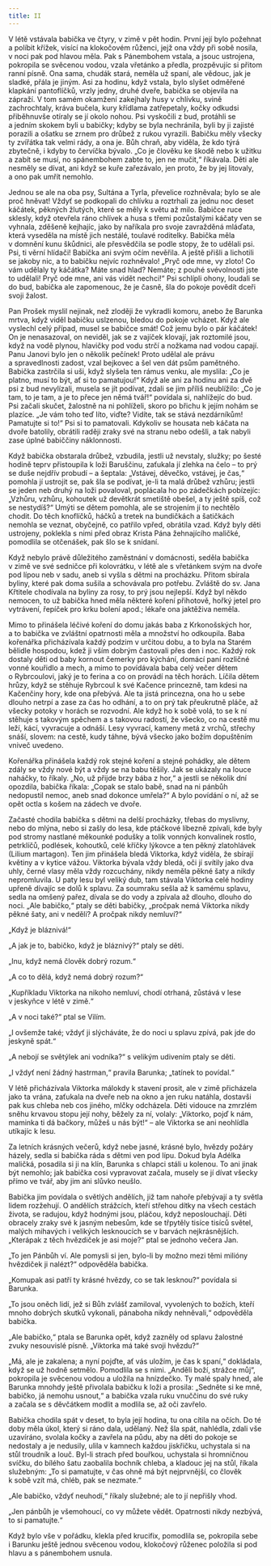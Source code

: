 ```yaml
---
title: II
---
```


V létě vstávala babička ve čtyry, v zimě v pět hodin. První její bylo požehnat a políbit křížek, visící na klokočovém růženci, jejž ona vždy při sobě nosila, v noci pak pod hlavou měla. Pak s Pánembohem vstala, a jsouc ustrojena, pokropila se svěcenou vodou, vzala vřetánko a předla, prozpěvujíc si přitom ranní písně. Ona sama, chudák stará, neměla už spaní, ale vědouc, jak je sladké, přála je jiným. Asi za hodinu, když vstala, bylo slyšet odměřené klapkání pantoflíčků, vrzly jedny, druhé dveře, babička se objevila na zápraží. V tom samém okamžení zakejhaly husy v chlívku, svině zachrochtaly, kráva bučela, kury křídlama zatřepetaly, kočky odkudsi přiběhnuvše otíraly se jí okolo nohou. Psi vyskočili z bud, protáhli se a jedním skokem byli u babičky; kdyby se byla nechránila, byli by ji zajisté porazili a ošatku se zrnem pro drůbež z rukou vyrazili. Babičku měly všecky ty zvířátka tak velmi rády, a ona je. Bůh chraň, aby viděla, že kdo týrá zbytečně, i kdyby to červíčka bývalo. „Co je člověku ke škodě nebo k užitku a zabít se musí, no spánembohem zabte to, jen ne mučit,“ říkávala. Děti ale nesměly se dívat, ani když se kuře zařezávalo, jen proto, že by jej litovaly, a ono pak umřít nemohlo.

Jednou se ale na oba psy, Sultána a Tyrla, převelice rozhněvala; bylo se ale proč hněvat! Vždyť se podkopali do chlívku a roztrhali za jednu noc deset káčátek, pěkných žlutých, které se měly k světu až milo. Babičce ruce sklesly, když otevřela ráno chlívek a husa s třemi pozůstalými káčaty ven se vyhnala, zděšeně kejhajíc, jako by naříkala pro svoje zavražděná mláďata, která vyseděla na místě jich nestálé, toulavé roditelky. Babička měla v domnění kunu škůdnici, ale přesvědčila se podle stopy, že to udělali psi. Psi, ti věrní hlídači! Babička ani svým očím nevěřila. A ještě přišli a lichotili se jakoby nic, a to babičku nejvíc rozhněvalo! „Pryč ode mne, vy zloto! Co vám udělaly ty káčátka? Máte snad hlad? Nemáte; z pouhé svévolnosti jste to udělali! Pryč ode mne, ani vás vidět nechci!“ Psi schlípli ohony, loudali se do bud, babička ale zapomenouc, že je časně, šla do pokoje povědít dceři svoji žalost.

Pan Prošek myslil nejinak, než zloději že vykradli komoru, anebo že Barunka mrtva, když viděl babičku uslzenou, bledou do pokoje vcházet. Když ale vyslechl celý případ, musel se babičce smát! Což jemu bylo o pár káčátek! On je nenasazoval, on neviděl, jak se z vajíček klovají, jak roztomilé jsou, když na vodě plynou, hlavičky pod vodu strčí a nožkama nad vodou capají. Panu Janovi bylo jen o několik pečínek! Proto udělal ale právu a spravedlnosti zadost, vzal bejkovec a šel ven dát psům pamětného. Babička zastrčila si uši, když slyšela ten rámus venku, ale myslila: „Co je platno, musí to být, ať si to pamatujou!“ Když ale ani za hodinu ani za dvě psi z bud nevylízali, musela se jít podívat, zdali se jim příliš neublížilo: „Co je tam, to je tam, a je to přece jen němá tvář!“ povídala si, nahlížejíc do bud. Psi začali skučet, žalostně na ni pohlíželi, skoro po břichu k jejím nohám se plazíce. „Je vám toho teď líto, viďte? Vidíte, tak se stává nezdárníkům! Pamatujte si to!“ Psi si to pamatovali. Kdykoliv se housata neb káčata na dvoře batolily, obrátili raději zraky své na stranu nebo odešli, a tak nabyli zase úplné babiččiny náklonnosti.

Když babička obstarala drůbež, vzbudila, jestli už nevstaly, služky; po šesté hodině teprv přistoupila k loži Baruščinu, zaťukala jí zlehka na čelo – to prý se duše nejdřív probudí – a šeptala: „Vstávej, děvečko, vstávej, je čas,“ pomohla jí ustrojit se, pak šla se podívat, je-li ta malá drůbež vzhůru; jestli se jeden neb druhý na loži povaloval, poplácala ho po zádečkách pobízejíc: „Vzhůru, vzhůru, kohoutek už devětkrát smetiště obešel, a ty ještě spíš, což se nestydíš?“ Umýti se dětem pomohla, ale se strojením jí to nechtělo chodit. Do těch knoflíčků, háčků a tretek na bundičkách a šatičkách nemohla se veznat, obyčejně, co patřilo vpřed, obrátila vzad. Když byly děti ustrojeny, poklekla s nimi před obraz Krista Pána žehnajícího maličké, pomodlila se otčenášek, pak šlo se k snídaní.

Když nebylo právě důležitého zaměstnání v domácnosti, seděla babička v zimě ve své sedničce při kolovrátku, v létě ale s vřetánkem svým na dvoře pod lípou neb v sadu, aneb si vyšla s dětmi na procházku. Přitom sbírala byliny, které pak doma sušila a schovávala pro potřebu. Zvláště do sv. Jana Křtitele chodívala na byliny za rosy, to prý jsou nejlepší. Když byl někdo nemocen, to už babička hned měla některé koření přihotově, hořký jetel pro vytrávení, řepíček pro krku bolení apod.; lékaře ona jaktěživa neměla.

Mimo to přinášela léčivé koření do domu jakás baba z Krkonošských hor, a to babička ve zvláštní opatrnosti měla a množství ho odkoupila. Baba kořenářka přicházívala každý podzim v určitou dobu, a to byla na Starém bělidle hospodou, kdež ji vším dobrým častovali přes den i noc. Každý rok dostaly děti od baby kornout čemerky pro kýchání, domácí paní rozličné vonné kouřidlo a mech, a mimo to povídávala baba celý večer dětem o Rybrcoulovi, jaký je to ferina a co on provádí na těch horách. Líčila dětem hrůzy, když se stěhuje Rybrcoul k své Kačence princezně, tam kdesi na Kačenčiny hory, kde ona přebývá. Ale ta jistá princezna, ona ho u sebe dlouho netrpí a zase za čas ho odhání, a to on prý tak přeukrutně pláče, až všecky potoky v horách se rozvodní. Ale když ho k sobě volá, to se k ní stěhuje s takovým spěchem a s takovou radostí, že všecko, co na cestě mu leží, kácí, vyvracuje a odnáší. Lesy vyvrací, kameny metá z vrchů, střechy snáší, slovem: na cestě, kudy táhne, bývá všecko jako božím dopuštěním vniveč uvedeno.

Kořenářka přinášela každý rok stejné koření a stejné pohádky, ale dětem zdály se vždy nové být a vždy se na babu těšily. Jak se ukázaly na louce naháčky, to říkaly. „No, už přijde brzy bába z hor,“ a jestli se několik dní opozdila, babička říkala: „Copak se stalo babě, snad na ni pánbůh nedopustil nemoc, aneb snad dokonce umřela?“ A bylo povídání o ní, až se opět octla s košem na zádech ve dvoře.

Začasté chodila babička s dětmi na delší procházky, třebas do myslivny, nebo do mlýna, nebo si zašly do lesa, kde ptáčkové líbezně zpívali, kde byly pod stromy nastlané měkounké podušky a tolik vonných konvalinek rostlo, petrklíčů, podlések, kohoutků, celé kříčky lýkovce a ten pěkný zlatohlávek (Lilium martagon). Ten jim přinášela bledá Viktorka, když viděla, že sbírají květiny a v kytice vážou. Viktorka bývala vždy bledá, oči jí svítily jako dva uhly, černé vlasy měla vždy rozcuchány, nikdy neměla pěkné šaty a nikdy nepromluvila. U paty lesu byl veliký dub, tam stávala Viktorka celé hodiny upřeně dívajíc se dolů k splavu. Za soumraku sešla až k samému splavu, sedla na omšený pařez, dívala se do vody a zpívala až dlouho, dlouho do noci. „Ale babičko,“ ptaly se děti babičky, „pročpak nemá Viktorka nikdy pěkné šaty, ani v neděli? A pročpak nikdy nemluví?“

„Když je bláznivá!“

„A jak je to, babičko, když je bláznivý?“ ptaly se děti.

„Inu, když nemá člověk dobrý rozum.“

„A co to dělá, když nemá dobrý rozum?“

„Kupříkladu Viktorka na nikoho nemluví, chodí otrhaná, zůstává v lese v jeskyňce v létě v zimě.“

„A v noci také?“ ptal se Vilím.

„I ovšemže také; vždyť ji slýcháváte, že do noci u splavu zpívá, pak jde do jeskyně spát.“

„A nebojí se světýlek ani vodníka?“ s velikým udivením ptaly se děti.

„I vždyť není žádný hastrman,“ pravila Barunka; „tatínek to povídal.“

V létě přicházívala Viktorka málokdy k stavení prosit, ale v zimě přicházela jako ta vrána, zaťukala na dveře neb na okno a jen ruku natáhla, dostavši pak kus chleba neb cos jiného, mlčky odcházela. Děti vidouce na zmrzlém sněhu krvavou stopu její nohy, běžely za ní, volaly: „Viktorko, pojď k nám, maminka ti dá bačkory, můžeš u nás být!“ – ale Viktorka se ani neohlídla utíkajíc k lesu.

Za letních krásných večerů, když nebe jasné, krásné bylo, hvězdy požáry házely, sedla si babička ráda s dětmi ven pod lípu. Dokud byla Adélka maličká, posadila si ji na klín, Barunka s chlapci stáli u kolenou. To ani jinak být nemohlo; jak babička cosi vypravovat začala, musely se jí dívat všecky přímo ve tvář, aby jim ani slůvko neušlo.

Babička jim povídala o světlých andělích, již tam nahoře přebývají a ty světla lidem rozžehují. O andělích strážcích, kteří střehou dítky na všech cestách života, se radujou, když hodnými jsou, pláčou, když neposlouchají. Děti obracely zraky své k jasným nebesům, kde se třpytěly tisíce tisíců světel, malých mihavých i velikých lesknoucích se v barvách nejkrásnějších. „Kterápak z těch hvězdiček je asi moje?“ ptal se jednoho večera Jan.

„To jen Pánbůh ví. Ale pomysli si jen, bylo-li by možno mezi těmi milióny hvězdiček ji nalézt?“ odpověděla babička.

„Komupak asi patří ty krásné hvězdy, co se tak lesknou?“ povídala si Barunka.

„To jsou oněch lidí, jež si Bůh zvlášť zamiloval, vyvolených to božích, kteří mnoho dobrých skutků vykonali, pánaboha nikdy nehněvali,“ odpověděla babička.

„Ale babičko,“ ptala se Barunka opět, když zazněly od splavu žalostné zvuky nesouvislé písně. „Viktorka má také svoji hvězdu?“

„Má, ale je zakalena; a nyní pojďte, ať vás uložím, je čas k spaní,“ dokládala, když se už hodně setmělo. Pomodlila se s nimi. „Anděli boží, strážce můj“, pokropila je svěcenou vodou a uložila na hnízdečko. Ty malé spaly hned, ale Barunka mnohdy ještě přivolala babičku k loži a prosila: „Sedněte si ke mně, babičko, já nemohu usnout,“ a babička vzala ruku vnuččinu do své ruky a začala se s děvčátkem modlit a modlila se, až oči zavřelo.

Babička chodila spát v deset, to byla její hodina, tu ona cítila na očích. Do té doby měla úkol, který si ráno dala, udělaný. Než šla spát, nahlédla, zdali vše uzavíráno, svolala kočky a zavřela na půdu, aby na děti do pokoje se nedostaly a je nedusily, ulila v kamnech každou jiskřičku, uchystala si na stůl troudník a louč. Byl-li strach před bouřkou, uchystala si hromničnou svíčku, do bílého šatu zaobalila bochník chleba, a kladouc jej na stůl, říkala služebným: „To si pamatujte, v čas ohně má být nejprvnější, co člověk k sobě vzít má, chléb, pak se nezmate.“

„Ale babičko, vždyť neuhodí,“ říkaly služebné; ale to jí nepřišly vhod.

„Jen pánbůh je všemohoucí, co vy můžete vědět. Opatrnosti nikdy nezbývá, to si pamatujte.“

Když bylo vše v pořádku, klekla před krucifix, pomodlila se, pokropila sebe i Barunku ještě jednou svěcenou vodou, klokočový růženec položila si pod hlavu a s pánembohem usnula.
